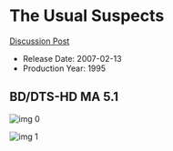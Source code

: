 # The Usual Suspects

[Discussion Post](https://www.avsforum.com/threads/bass-eq-for-filtered-movies.2995212/post-58277344)

* Release Date: 2007-02-13
* Production Year: 1995

## BD/DTS-HD MA 5.1

![img 0](https://i.imgur.com/kFbdBmA.jpg)

![img 1](https://i.imgur.com/ry8svpE.jpg)

